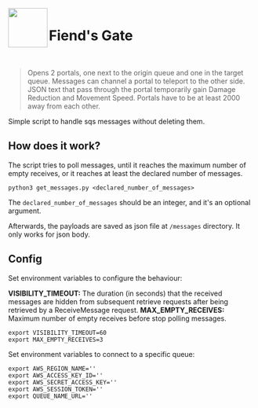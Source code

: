 <img align="left" width="80" height="80" src="https://user-images.githubusercontent.com/22943366/175839311-833c917e-b70c-49a3-bdad-79baeb26e40d.jpg">

# Fiend's Gate

<br clear="left"/>

> Opens 2 portals, one next to the origin queue and one in the target queue. Messages can channel a portal to teleport to the other side. JSON text that pass through the portal temporarily gain Damage Reduction and Movement Speed. Portals have to be at least 2000 away from each other.

Simple script to handle sqs messages without deleting them.

## How does it work?

The script tries to poll messages, until it reaches the maximum number of empty receives, or it reaches at least the declared number of messages.

```
python3 get_messages.py <declared_number_of_messages>
```

The `declared_number_of_messages` should be an integer, and it's an optional argument.

Afterwards, the payloads are saved as json file at `/messages` directory.
It only works for json body.

## Config

Set environment variables to configure the behaviour:

**VISIBILITY_TIMEOUT:** The duration (in seconds) that the received messages are hidden from subsequent retrieve requests after being retrieved by a ReceiveMessage request.
**MAX_EMPTY_RECEIVES:** Maximum number of empty receives before stop polling messages.

```
export VISIBILITY_TIMEOUT=60
export MAX_EMPTY_RECEIVES=3
```

Set environment variables to connect to a specific queue:

```
export AWS_REGION_NAME=''
export AWS_ACCESS_KEY_ID=''
export AWS_SECRET_ACCESS_KEY=''
export AWS_SESSION_TOKEN=''
export QUEUE_NAME_URL=''
```
